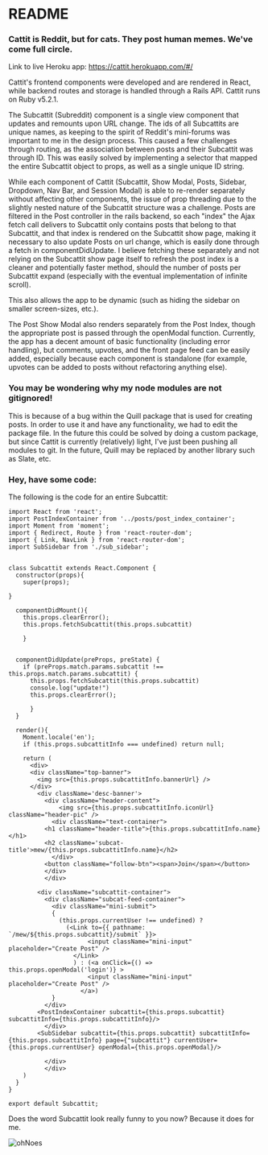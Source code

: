 # README

### Cattit is Reddit, but for cats. They post human memes. We've come full circle.

Link to live Heroku app: https://cattit.herokuapp.com/#/

Cattit's frontend components were developed and are rendered in React, while backend routes and storage is handled through a Rails API. Cattit runs on Ruby v5.2.1.

The Subcattit (Subreddit) component is a single view component that updates and remounts upon URL change. The ids of all Subcattits are unique names, as keeping to the spirit of Reddit's mini-forums was important to me in the design process. This caused a few challenges through routing, as the association between posts and their Subcattit was through ID. This was easily solved by implementing a selector that mapped the entire Subcattit object to props, as well as a single unique ID string. 

While each component of Cattit (Subcattit, Show Modal, Posts, Sidebar, Dropdown, Nav Bar, and Session Modal) is able to re-render separately without affecting other components, the issue of prop threading due to the slightly nested nature of the Subcattit structure was a challenge. Posts are filtered in the Post controller in the rails backend, so each "index" the Ajax fetch call delivers to Subcattit only contains posts that belong to that Subcattit, and that index is rendered on the Subcattit show page, making it necessary to also update Posts on url change, which is easily done through a fetch in componentDidUpdate. I believe fetching these separately and not relying on the Subcattit show page itself to refresh the post index is a cleaner and potentially faster method, should the number of posts per Subcattit expand (especially with the eventual implementation of infinite scroll).

This also allows the app to be dynamic (such as hiding the sidebar on smaller screen-sizes, etc.).

The Post Show Modal also renders separately from the Post Index, though the appropriate post is passed through the openModal function. Currently, the app has a decent amount of basic functionality (including error handling), but comments, upvotes, and the front page feed can be easily added, especially because each component is standalone (for example, upvotes can be added to posts without refactoring anything else). 

### You may be wondering why my node modules are not gitignored!

This is because of a bug within the Quill package that is used for creating posts. In order to use it and have any functionality, we had to edit the package file. In the future this could be solved by doing a custom package, but since Cattit is currently (relatively) light, I've just been pushing all modules to git. In the future, Quill may be replaced by another library such as Slate, etc.

### Hey, have some code:

The following is the code for an entire Subcattit:

```
import React from 'react';
import PostIndexContainer from '../posts/post_index_container';
import Moment from 'moment';
import { Redirect, Route } from 'react-router-dom';
import { Link, NavLink } from 'react-router-dom';
import SubSidebar from './sub_sidebar';


class Subcattit extends React.Component {
  constructor(props){
    super(props);
 
}
  
  componentDidMount(){
    this.props.clearError();
    this.props.fetchSubcattit(this.props.subcattit)

    }
  

  componentDidUpdate(preProps, preState) { 
    if (preProps.match.params.subcattit !== this.props.match.params.subcattit) {
      this.props.fetchSubcattit(this.props.subcattit)
      console.log("update!")
      this.props.clearError();

      }
  }
  
  render(){
    Moment.locale('en');
    if (this.props.subcattitInfo === undefined) return null;

    return (
      <div>
      <div className="top-banner">
        <img src={this.props.subcattitInfo.bannerUrl} />
      </div>
        <div className='desc-banner'>
          <div className="header-content">
              <img src={this.props.subcattitInfo.iconUrl} className="header-pic" />
            <div className="text-container">
          <h1 className="header-title">{this.props.subcattitInfo.name}</h1>
          <h2 className='subcat-title'>mew/{this.props.subcattitInfo.name}</h2>
            </div>
          <button className="follow-btn"><span>Join</span></button>
          </div>
          </div>

        <div className="subcattit-container">
          <div className="subcat-feed-container">
            <div className="mini-submit">
            {
              (this.props.currentUser !== undefined) ?
                (<Link to={{ pathname: `/mew/${this.props.subcattit}/submit` }}>
                      <input className="mini-input" placeholder="Create Post" />
                  </Link> 
                  ) : (<a onClick={() => this.props.openModal('login')} >
                      <input className="mini-input" placeholder="Create Post" />
                    </a>)
            }
          </div>
        <PostIndexContainer subcattit={this.props.subcattit} subcattitInfo={this.props.subcattitInfo}/>
          </div>
        <SubSidebar subcattit={this.props.subcattit} subcattitInfo={this.props.subcattitInfo} page={"subcattit"} currentUser={this.props.currentUser} openModal={this.props.openModal}/>
      
          </div> 
          </div>
    )
  }
}

export default Subcattit;
```

Does the word Subcattit look really funny to you now? Because it does for me.

![ohNoes](https://i.imgur.com/D2aBwmq.gif)
